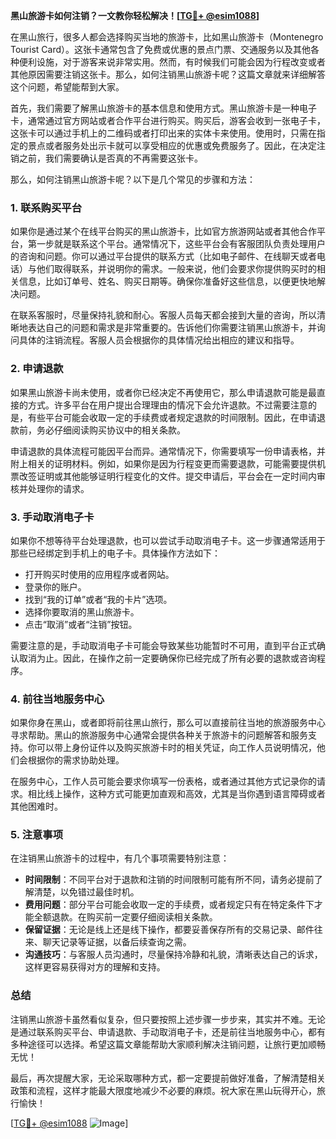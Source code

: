 **黑山旅游卡如何注销？一文教你轻松解决！[[TG💪+ @esim1088](https://t.me/s/esim1088)]**

在黑山旅行，很多人都会选择购买当地的旅游卡，比如黑山旅游卡（Montenegro Tourist Card）。这张卡通常包含了免费或优惠的景点门票、交通服务以及其他各种便利设施，对于游客来说非常实用。然而，有时候我们可能会因为行程改变或者其他原因需要注销这张卡。那么，如何注销黑山旅游卡呢？这篇文章就来详细解答这个问题，希望能帮到大家。

首先，我们需要了解黑山旅游卡的基本信息和使用方式。黑山旅游卡是一种电子卡，通常通过官方网站或者合作平台进行购买。购买后，游客会收到一张电子卡，这张卡可以通过手机上的二维码或者打印出来的实体卡来使用。使用时，只需在指定的景点或者服务处出示卡就可以享受相应的优惠或免费服务了。因此，在决定注销之前，我们需要确认是否真的不再需要这张卡。

那么，如何注销黑山旅游卡呢？以下是几个常见的步骤和方法：

### 1. **联系购买平台**
如果你是通过某个在线平台购买的黑山旅游卡，比如官方旅游网站或者其他合作平台，第一步就是联系这个平台。通常情况下，这些平台会有客服团队负责处理用户的咨询和问题。你可以通过平台提供的联系方式（比如电子邮件、在线聊天或者电话）与他们取得联系，并说明你的需求。一般来说，他们会要求你提供购买时的相关信息，比如订单号、姓名、购买日期等。确保你准备好这些信息，以便更快地解决问题。

在联系客服时，尽量保持礼貌和耐心。客服人员每天都会接到大量的咨询，所以清晰地表达自己的问题和需求是非常重要的。告诉他们你需要注销黑山旅游卡，并询问具体的注销流程。客服人员会根据你的具体情况给出相应的建议和指导。

### 2. **申请退款**
如果黑山旅游卡尚未使用，或者你已经决定不再使用它，那么申请退款可能是最直接的方式。许多平台在用户提出合理理由的情况下会允许退款。不过需要注意的是，有些平台可能会收取一定的手续费或者规定退款的时间限制。因此，在申请退款前，务必仔细阅读购买协议中的相关条款。

申请退款的具体流程可能因平台而异。通常情况下，你需要填写一份申请表格，并附上相关的证明材料。例如，如果你是因为行程变更而需要退款，可能需要提供机票改签证明或其他能够证明行程变化的文件。提交申请后，平台会在一定时间内审核并处理你的请求。

### 3. **手动取消电子卡**
如果你不想等待平台处理退款，也可以尝试手动取消电子卡。这一步骤通常适用于那些已经绑定到手机上的电子卡。具体操作方法如下：

- 打开购买时使用的应用程序或者网站。
- 登录你的账户。
- 找到“我的订单”或者“我的卡片”选项。
- 选择你要取消的黑山旅游卡。
- 点击“取消”或者“注销”按钮。

需要注意的是，手动取消电子卡可能会导致某些功能暂时不可用，直到平台正式确认取消为止。因此，在操作之前一定要确保你已经完成了所有必要的退款或咨询程序。

### 4. **前往当地服务中心**
如果你身在黑山，或者即将前往黑山旅行，那么可以直接前往当地的旅游服务中心寻求帮助。黑山的旅游服务中心通常会提供各种关于旅游卡的问题解答和服务支持。你可以带上身份证件以及购买旅游卡时的相关凭证，向工作人员说明情况，他们会根据你的需求协助处理。

在服务中心，工作人员可能会要求你填写一份表格，或者通过其他方式记录你的请求。相比线上操作，这种方式可能更加直观和高效，尤其是当你遇到语言障碍或者其他困难时。

### 5. **注意事项**
在注销黑山旅游卡的过程中，有几个事项需要特别注意：

- **时间限制**：不同平台对于退款和注销的时间限制可能有所不同，请务必提前了解清楚，以免错过最佳时机。
- **费用问题**：部分平台可能会收取一定的手续费，或者规定只有在特定条件下才能全额退款。在购买前一定要仔细阅读相关条款。
- **保留证据**：无论是线上还是线下操作，都要妥善保存所有的交易记录、邮件往来、聊天记录等证据，以备后续查询之需。
- **沟通技巧**：与客服人员沟通时，尽量保持冷静和礼貌，清晰表达自己的诉求，这样更容易获得对方的理解和支持。

### 总结

注销黑山旅游卡虽然看似复杂，但只要按照上述步骤一步步来，其实并不难。无论是通过联系购买平台、申请退款、手动取消电子卡，还是前往当地服务中心，都有多种途径可以选择。希望这篇文章能帮助大家顺利解决注销问题，让旅行更加顺畅无忧！

最后，再次提醒大家，无论采取哪种方式，都一定要提前做好准备，了解清楚相关政策和流程，这样才能最大限度地减少不必要的麻烦。祝大家在黑山玩得开心，旅行愉快！

[[TG💪+ @esim1088](https://t.me/s/esim1088) ![Image](https://i.postimg.cc/4NQfJmqS/Snipaste-2025-05-13-00-14-12.png)]